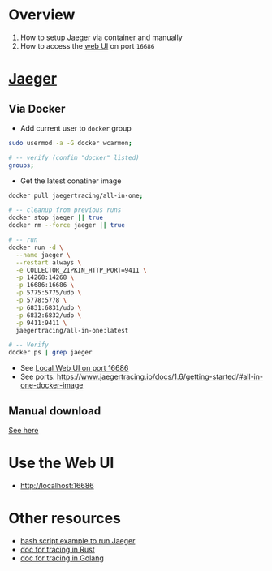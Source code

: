 # Overview
1. How to setup [Jaeger](https://www.jaegertracing.io/docs/1.8/getting-started/#all-in-one) via container and manually
1. How to access the [web UI](http://localhost:16686) on port `16686` 


# [Jaeger](https://www.jaegertracing.io/docs/1.8/getting-started/#all-in-one)

## Via Docker

- Add current user to `docker` group
```bash
sudo usermod -a -G docker wcarmon;

# -- verify (confim "docker" listed)
groups;   
```

- Get the latest conatiner image
```bash
docker pull jaegertracing/all-in-one;
```

```bash
# -- cleanup from previous runs
docker stop jaeger || true
docker rm --force jaeger || true

# -- run
docker run -d \
  --name jaeger \
  --restart always \
  -e COLLECTOR_ZIPKIN_HTTP_PORT=9411 \
  -p 14268:14268 \
  -p 16686:16686 \
  -p 5775:5775/udp \
  -p 5778:5778 \
  -p 6831:6831/udp \
  -p 6832:6832/udp \
  -p 9411:9411 \
  jaegertracing/all-in-one:latest

# -- Verify
docker ps | grep jaeger
```
- See [Local Web UI on port 16686](http://localhost:16686)
- See ports: https://www.jaegertracing.io/docs/1.6/getting-started/#all-in-one-docker-image


## Manual download
[See here](https://www.jaegertracing.io/download/)


# Use the Web UI
- [http://localhost:16686](http://localhost:16686)


# Other resources
- [bash script example to run Jaeger](../bash/examples/go/run.jaeger.sh)
- [doc for tracing in Rust](../rust/tracing.md)
- [doc for tracing in Golang](../golang/tracing.md)
